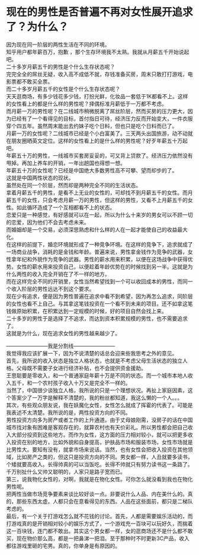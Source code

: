 # 现在的男性是否普遍不再对女性展开追求了？为什么？

因为现在同一阶层的两性生活在不同的环境。  
知乎用户都年薪百万，抱歉 ，那个生存环境我不太熟。我就从月薪五千开始说起吧。  
二十多岁月薪五千的男性是个什么生存状态呢？  
完完全全的屌丝无疑，收入高不成低不就，存钱准备买房，周末只敢打打游戏，电影票都不敢买全票。  
而二十多岁月薪五千的女性是个什么生存状态呢？  
天天逛商场，有多少钱花多少钱，打扮光鲜，化妆品一套低于1K都看不上。这样的女性看上的都是什么样的男性呢？择偶标准月薪低于一万都不考虑。  
而月薪一万的男性呢？在二线城市稍微脱离了屌丝阶层，然而买房的压力更大，因为已经有了一个看得见的目标，首付指日可待，经济压力反而开始变大，一件衣服穿个四五年。虽然周末能出去约妹子吃个日料，但也只是吃个日料而已了。  
月薪一万的女性呢？二线城市已经是个小白富美了。三天两头出国旅游，动不动就在朋友圈晒英文定位。这样的女性看上的是什么样的男性呢？好歹年薪五十万起吧。  
年薪五十万的男性，一线城市买套房妥妥的，可又背上贷款了。经济压力依然没有甩掉。再加上养车的开销，一年出趟国也得想一想。  
年薪五十万的女性呢？已经是中国绝大多数男性高不可攀、望而却步的了。  
这就是中国两性状态的现状。  
虽然处在同一个阶层，然而却是两种完全不同的生活状态。  
拿着月薪五千的男性，是看不上无业的女性的，可却找不到月薪五千的女性。而月薪五千的女性，只会考虑月薪一万的男性，但这样的男性，又看不上月薪五千的女性。如此循环造成了一个互相都看不上的状态。  
恋爱只是一种感觉，有好感就可以在一起，所以为什么十来岁的男女可以不顾一切的恋爱，因为他们不会去考虑未来。  
而婚姻却是一个交易，必须深思熟虑和什么样的人在一起才能使自己的收益最大化。  
在这样的前提下，婚恋环境就形成了一种竞争环境。在这样的竞争下，追求就成了一场商业战争，消耗的是金钱和年龄。普遍来说，男性拿金钱作为竞争的武器，女性拿年纪和外貌作为竞争的武器。男性的薪水用来积累，以便在这场战争中获得优势。女性的薪水用来投资自己，以便趁着年龄优势在的时候找到另一半。这就是为什么两性的收入完全开销在了不一样的地方。  
而在这样完全不同的开销里，女性当然希望找到一个可以收回成本的男性，而同一个收入阶层的男性远达不到这个要求。  
现在少有追求，便是因为男性普遍在追求中看不到希望，因为再怎么追求，同阶层的女性也看不上自己。与其拿这笔钱投资在一个看不到未来的项目。还不如拿这笔钱做原始积累，在积累达到一定规模的时候，好的项目自然会找上来。  
二十多岁的男性于是选择了不追求，而达到资本积累规模的男性，也不需要追求了。  
这就是为什么，现在追求女性的男性越来越少了。  

————————我是分割线————————  
我觉得我应该扩展一下，因为不说清楚的话总会迎来些我思考之外的意见。  
首先，我所说的收入状态是独立人格状态，也就是不考虑父母生活状态的独立人格。父母既不需要子女进行经济补贴，也不会提供资金援助。  
王思聪要是零收入，和一个普通家庭年薪十万是不同的状态。而一个城市本地人收入五千，和一个农村孩子收入十万又是完全不一样的。  
当然了，中国很少谈独立人格，我所说的只是一个理想状况。再扯上家庭因素，这个答案少了一万字是解释不清楚的，我的粉丝都知道，我这么懒的一个人。。。  
其次，有些观众朋友说，我在妖魔化女性，女性怎么就成了挥霍的代表了。可能是我表述不太清楚。我所说的是，两性投资方向的不同。  
男性投资方向多为房产或者工作的上升通道。由于丈母娘刚需，没房子的话在中国城市找对象有困难是客观存在的，就算农村也有天价彩礼。所以男性都会把自己收入大部分投资到这些地方。而作为女性，这方面的压力相对较小，就可以把更多收入投资在别的地方，比如外貌和自身提高，护肤品市场和服装市场，女性市场就是比男性大。要知有没有，就拿市场来说话。当然，也有女性会把收入投资在其他领域，比如房产之类的，但这只是投资方向的不同。男女都一样，人丑就要多读书，个矮就要高收入。长得帅真的可以当饭吃。长得不帅就只有努力读书这一条路了。千万别扯什么又帅又聪明的，人家只是路子宽而已。  
第三，说我物化女性的，对啊，我就是在物化女性。可你怎么就没看到我也在物化男性呢。  
把两性当做市场竞争要素来谈比较好谈一点。非要说什么人品、内在美什么的。真的，那些东西太虚。人都只会在意看得见的东西。人品在这些面前，都只是二梯队考虑的。  
最后，有一个关于打游戏怎么就不花钱的讨论。首先，人都是需要娱乐活动的，而打游戏真的是开销相对较小的娱乐方式了，一个游戏充一百块可以玩好久，而揣着这一百块钱，连门都不敢出。其实这个男女都一样，女的逛商场还不是什么都不敢买，现在物价那么高，都是一把鼻涕一把泪。至于那种时不时更新3C产品，收入都往游戏里砸的宅男。真的，你单身是有原因的。